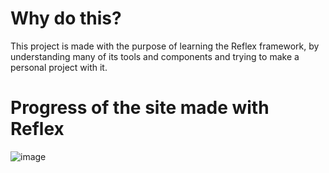 # Why do this?
This project is made with the purpose of learning the Reflex framework, by understanding many of its tools and components and trying to make a personal project with it.


# Progress of the site made with Reflex
![image](https://github.com/EmilianoAnaya/DDTech_Reflex_Python/assets/150195114/4220c189-332d-4cf7-ae94-836583eedb51)

